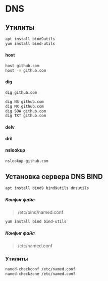 # DNS
## Утилиты

```bash
apt install bind9utils
yum install bind-utils
```

#### host
```bash
host github.com
host -v github.com
```

#### dig
```bash
dig github.com
```
```bash
dig NS github.com
dig MX github.com
dig SOA github.com
dig TXT github.com
```

#### delv

#### dril

#### nslookup
```bash
nslookup github.com
```

## Установка сервера DNS BIND

```bash
apt install bind9 bind9utils dnsutils
```
##### Конфиг файл
> /etc/bind/named.conf

```bash
yum install bind bind-utils
```
##### Конфиг файл
> /etc/named.conf

### Утилиты

```bash
named-checkconf /etc/named.conf
named-checkzone /etc/named.conf
```
